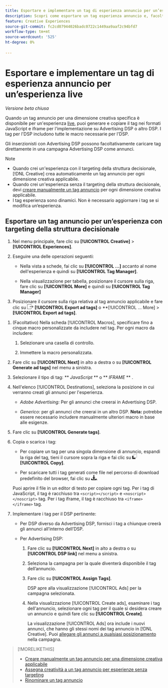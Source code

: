 ```yaml
---
title: Esportare e implementare un tag di esperienza annuncio per un’esperienza live
description: Scopri come esportare un tag esperienza annuncio e, facoltativamente, caricarlo in una campagna Advertising DSP.
feature: Creative Experiences
source-git-commit: fc2cd07944026badc0722c1449aa9aaf2c94bfd7
workflow-type: tm+mt
source-wordcount: '525'
ht-degree: 0%

---
```


# Esportare e implementare un tag di esperienza annuncio per un’esperienza live

*Versione beta chiusa*

Quando un tag annuncio per una dimensione creativa specifica è disponibile per un&#39;esperienza [live](experience-about.md#experience-statuses), puoi generare e copiare il tag nei formati JavaScript e iframe per l&#39;implementazione su Advertising DSP o altro DSP. I tag per l&#39;DSP includono tutte le macro necessarie per l&#39;DSP.

Gli inserzionisti con Advertising DSP possono facoltativamente caricare tag direttamente in una campagna Advertising DSP come annunci.

>[!NOTE]
>
>* Quando crei un&#39;esperienza con il targeting della struttura decisionale, [!DNL Creative] crea automaticamente un tag annuncio per ogni dimensione creativa applicabile.
>* Quando crei un&#39;esperienza senza il targeting della struttura decisionale, devi [creare manualmente un tag annuncio](experience-tag-create-manually.md) per ogni dimensione creativa applicabile.
>* I tag esperienza sono dinamici. Non è necessario aggiornare i tag se si modifica un’esperienza.

## Esportare un tag annuncio per un’esperienza con targeting della struttura decisionale

1. Nel menu principale, fare clic su **[!UICONTROL Creative]** > **[!UICONTROL Experiences]**.

1. Eseguire una delle operazioni seguenti:<!-- I see multiselect, but it's not actually working for me as of 2/3 so I don't know how exporting multiple tags works.-->

   * Nella vista a schede, fai clic su **[!UICONTROL ...]** accanto al nome dell&#39;esperienza e quindi su **[!UICONTROL Tag Manager]**.

   * Nella visualizzazione per tabella, posizionare il cursore sulla riga, fare clic su **[!UICONTROL More]** e quindi su **[!UICONTROL Tag Manager]**

1. Posizionare il cursore sulla riga relativa al tag annuncio applicabile e fare clic su ![Esporta tag annuncio](/help/creative/assets/export.png "Esporta tag annuncio") **[!UICONTROL Export ad tags]** o **[!UICONTROL ... More] > **[!UICONTROL Export ad tags]**.

<!-- Tag Manager has only a list view, but no card view, as of 2/2. -->

1. (Facoltativo) Nella scheda [!UICONTROL Macros], specificare fino a cinque macro personalizzate da includere nel tag. Per ogni macro da includere:

   1. Selezionare una casella di controllo.<!-- Explain more -->

   1. Immettere la macro personalizzata.<!-- Explain more -->

1. Fare clic su **[!UICONTROL Next]** in alto a destra o su **[!UICONTROL Generate ad tags]** nel menu a sinistra.

1. Selezionare il tipo di tag: ** *JavaScript<!-- sic -->* ** o ** *IFRAME* ** <!-- sic -->.

1. Nell&#39;elenco [!UICONTROL Destinations], seleziona la posizione in cui verranno creati gli annunci per l&#39;esperienza.

   * *Adobe Advertising:* Per gli annunci che creerai in Advertising DSP.

   * *Generico:* per gli annunci che creerai in un altro DSP. **Nota:** potrebbe essere necessario includere manualmente ulteriori macro in base alle esigenze.

1. Fare clic su **[!UICONTROL Generate tags]**.

1. Copia o scarica i tag:

   * Per copiare un tag per una singola dimensione di annuncio, espandi la riga del tag, tieni il cursore sopra la riga e fai clic su ![Copia](/help/creative/assets/copy.png "Copia") **[!UICONTROL Copy]**.<!-- why diff than "Copy to clipboard icon used to copy macros for creatives? -->

   * Per scaricare tutti i tag generati come file nel percorso di download predefinito del browser, fai clic su ![Scarica tag](/help/creative/assets/download.png "Scarica tag").

   Puoi aprire il file in un editor di testo per copiare ogni tag. Per i tag di JavaScript, il tag è racchiuso tra `<script></script>` e `<noscript></noscript>` tag. Per i tag iframe, il tag è racchiuso tra `<iframe></iframe>` tag.

1. Implementare i tag per il DSP pertinente:

   * Per DSP diverso da Advertising DSP, fornisci i tag a chiunque creerà gli annunci all’interno dell’DSP.

   * Per Advertising DSP:

      1. Fare clic su **[!UICONTROL Next]** in alto a destra o su **[!UICONTROL DSP link]** nel menu a sinistra.

      1. Seleziona la campagna per la quale diventerà disponibile il tag dell’annuncio.

      1. Fare clic su **[!UICONTROL Assign Tags]**.

         DSP apre alla visualizzazione [!UICONTROL Ads] per la campagna selezionata.

      1. Nella visualizzazione [!UICONTROL Create ads], esaminare i tag dell&#39;annuncio, selezionare ogni tag per il quale si desidera creare un annuncio e quindi fare clic su **[!UICONTROL Create]**.

         La visualizzazione [!UICONTROL Ads] ora include i nuovi annunci, che hanno gli stessi nomi dei tag annuncio in [!DNL Creative]. Puoi [allegare gli annunci a qualsiasi posizionamento](/help/dsp/campaign-management/ads/ad-attach-to-placement.md) nella campagna.

<!-- no way to get back to the Creative Tag Manager -- you have to click back through the main menu -->

<!-- Add this info, with descriptions:

## Ad tag formats

### JavaScript

### Iframe

-->

>[!MORELIKETHIS]
>
>* [Creare manualmente un tag annuncio per una dimensione creativa applicabile](experience-tag-create-manually.md)
>* [Assegna creatività a un tag annuncio per esperienze senza targeting](experience-tag-assign-creatives.md)
>* [Rinominare un tag annuncio](experience-tag-rename.md)
